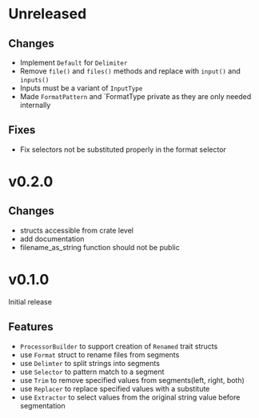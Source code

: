 # Unreleased
## Changes
- Implement `Default` for `Delimiter`
- Remove `file()` and `files()` methods and replace with `input()` and `inputs()`
- Inputs must be a variant of `InputType`
- Made `FormatPattern` and `FormatType private as they are only needed internally

## Fixes
- Fix selectors not be substituted properly in the format selector

# v0.2.0
## Changes
- structs accessible from crate level
- add documentation
- filename_as_string function should not be public

# v0.1.0
Initial release

## Features
- `ProcessorBuilder` to support creation of `Renamed` trait structs
- use `Format` struct to rename files from segments
- use `Delimter` to split strings into segments
- use `Selector` to pattern match to a segment
- use `Trim` to remove specified values from segments(left, right, both)
- use `Replacer` to replace specified values with a substitute
- use `Extractor` to select values from the original string value before segmentation
